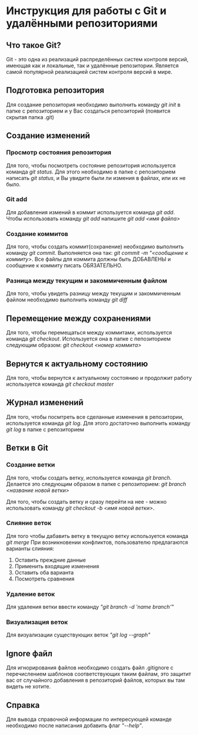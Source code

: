 # Инструкция для работы с Git и удалёнными репозиториями

## Что такое Git?

Git - это одна из реализаций распределённых систем контроля версий, имеющая как и локальные, так и удалённые репозитории. Является самой популярной реализацией систем контроля версий в мире.

## Подготовка репозитория

Для создание репозитория необходимо выполнить команду *git init* в папке с репозиторием и у Вас создаться репозиторий (появится скрытая папка .git)

## Создание изменений

### Просмотр состояния репозитория
Для того, чтобы посмотреть состояние репозитория используется команда *git status*. Для этого необходимо в папке с репозиторием написать *git status*, и Вы увидите были ли измения в файлах, или их не было.

### Git add
Для добавления измений в коммит используется команда *git add*. Чтобы использовать команду *git add* напишите *git add <имя файла>*


### Создание коммитов
Для того, чтобы создать коммит(сохранение) необходимо выполнить команду *git commit*. Выполняется она так: *git commit -m "<сообщение к коммиту>*. Все файлы для коммита должны быть ДОБАВЛЕНЫ и сообщение к коммиту писать ОБЯЗАТЕЛЬНО.

### Разница между текущим и закоммиченным файлом
Для того, чтобы увидеть разницу между текущим и закоммиченным файлом необходимо выполнить команду *git diff*

## Перемещение между сохранениями
Для того, чтобы перемещаться между коммитами, используется команда *git checkout*. Используется она в папке с пепозиторием следующим образом: *git checkout <номер коммита>*

## Вернутся к актуальному состоянию
Для того, чтобы вернутся к актуальному состоянию и продолжит работу используется команда *git checkout master*

## Журнал изменений
Для того, чтобы посмтреть все сделанные изменения в репозитории, используется команда *git log*. Для этого достаточно выполнить команду *git log* в папке с репозиторием

## Ветки в Git

### Создание ветки
Для того, чтобы создать ветку, используется команда *git branch*. Делается это следующим образом в папке с репозиторием: *git branch <название новой ветки>*

Для того, чтобы создать ветку и сразу перейти на нее - можно использовать команду *git checkout -b <имя новой ветки>*.

### Слияние веток
Для того чтобы дабавить ветку в текущую ветку используется команда *git merge*
При возникновении конфликтов, пользователю предлагаются варианты слияния:
 1. Оставить преждние данные
 2. Применить входящие изменения
 3. Оставить оба варианта
 4. Посмотреть сравнения

### Удаление веток
Для удаления ветки ввести команду *"git branch -d 'name branch'"*

### Визуализация веток
Для визуализации существующих веток *"git log --graph"*

## Ignore файл
Для игнорирования файлов необходимо создать файл .gitignore с перечислением шаблонов соответствующих таким файлам, это защитит вас от случайного добавления в репозиторий файлов, которых вы там видеть не хотите.

## Справка
Для вывода справочной информации по интересующей команде необходимо после написания добавить флаг *"--help"*.
